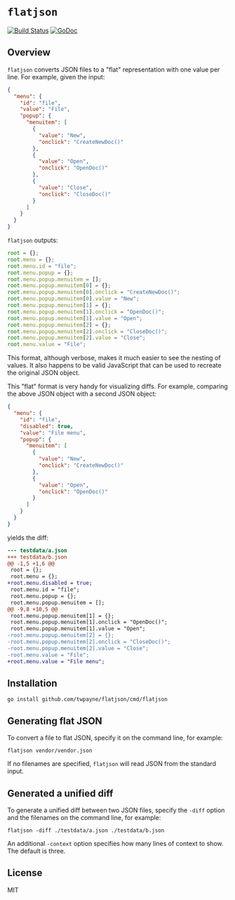 # `flatjson`

[![Build Status](https://travis-ci.org/twpayne/flatjson.svg?branch=master)](https://travis-ci.org/twpayne/flatjson)
[![GoDoc](https://godoc.org/github.com/twpayne/flatjson?status.svg)](https://godoc.org/github.com/twpayne/flatjson)

## Overview

`flatjson` converts JSON files to a "flat" representation with one value per
line. For example, given the input:

```json
{
  "menu": {
    "id": "file",
    "value": "File",
    "popup": {
      "menuitem": [
        {
          "value": "New",
          "onclick": "CreateNewDoc()"
        },
        {
          "value": "Open",
          "onclick": "OpenDoc()"
        },
        {
          "value": "Close",
          "onclick": "CloseDoc()"
        }
      ]
    }
  }
}
```

`flatjson` outputs:

```js
root = {};
root.menu = {};
root.menu.id = "file";
root.menu.popup = {};
root.menu.popup.menuitem = [];
root.menu.popup.menuitem[0] = {};
root.menu.popup.menuitem[0].onclick = "CreateNewDoc()";
root.menu.popup.menuitem[0].value = "New";
root.menu.popup.menuitem[1] = {};
root.menu.popup.menuitem[1].onclick = "OpenDoc()";
root.menu.popup.menuitem[1].value = "Open";
root.menu.popup.menuitem[2] = {};
root.menu.popup.menuitem[2].onclick = "CloseDoc()";
root.menu.popup.menuitem[2].value = "Close";
root.menu.value = "File";
```

This format, although verbose, makes it much easier to see the nesting of
values. It also happens to be valid JavaScript that can be used to recreate the
original JSON object.

This "flat" format is very handy for visualizing diffs. For example, comparing
the above JSON object with a second JSON object:

```json
{
  "menu": {
    "id": "file",
    "disabled": true,
    "value": "File menu",
    "popup": {
      "menuitem": [
        {
          "value": "New",
          "onclick": "CreateNewDoc()"
        },
        {
          "value": "Open",
          "onclick": "OpenDoc()"
        }
      ]
    }
  }
}
```

yields the diff:

```diff
--- testdata/a.json
+++ testdata/b.json
@@ -1,5 +1,6 @@
 root = {};
 root.menu = {};
+root.menu.disabled = true;
 root.menu.id = "file";
 root.menu.popup = {};
 root.menu.popup.menuitem = [];
@@ -9,8 +10,5 @@
 root.menu.popup.menuitem[1] = {};
 root.menu.popup.menuitem[1].onclick = "OpenDoc()";
 root.menu.popup.menuitem[1].value = "Open";
-root.menu.popup.menuitem[2] = {};
-root.menu.popup.menuitem[2].onclick = "CloseDoc()";
-root.menu.popup.menuitem[2].value = "Close";
-root.menu.value = "File";
+root.menu.value = "File menu";
```

## Installation

    go install github.com/twpayne/flatjson/cmd/flatjson

## Generating flat JSON

To convert a file to flat JSON, specify it on the command line, for example:

    flatjson vendor/vendor.json

If no filenames are specified, `flatjson` will read JSON from the standard
input.

## Generated a unified diff

To generate a unified diff between two JSON files, specify the `-diff` option
and the filenames on the command line, for example:

    flatjson -diff ./testdata/a.json ./testdata/b.json

An additional `-context` option specifies how many lines of context to show.
The default is three.

## License

MIT
